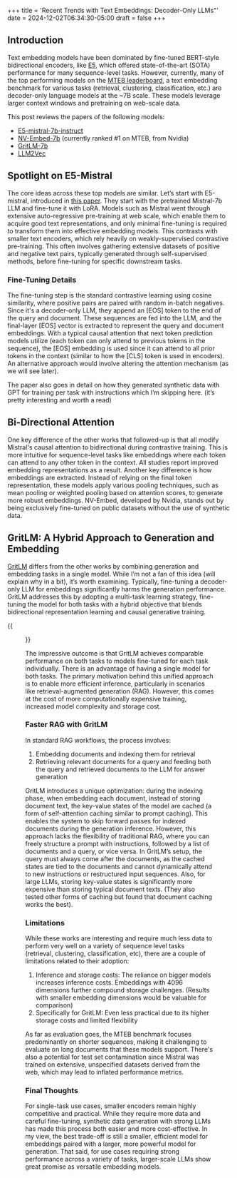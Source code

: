 +++
title = 'Recent Trends with Text Embeddings: Decoder-Only LLMs"'
date = 2024-12-02T06:34:30-05:00
draft = false
+++

## Introduction

Text embedding models have been dominated by fine-tuned BERT-style bidirectional encoders, like [E5](https://yuvalmerhav.com/posts/e5/), which offered state-of-the-art (SOTA) performance for many sequence-level tasks. However, currently, many of the top performing models on the [MTEB leaderboard](https://huggingface.co/spaces/mteb/leaderboard), a text embedding benchmark for various tasks (retrieval, clustering, classification, etc.) are decoder-only language models at the ~7B scale. These models leverage larger context windows and pretraining on web-scale data.

This post reviews the papers of the following models:

- [E5-mistral-7b-instruct](https://huggingface.co/intfloat/e5-mistral-7b-instruct) 
- [NV-Embed-7b](https://huggingface.co/nvidia/NV-Embed-v2) (currently ranked #1 on MTEB, from Nvidia)
- [GritLM-7b](https://github.com/ContextualAI/gritlm)
- [LLM2Vec](https://github.com/McGill-NLP/llm2vec)

## Spotlight on E5-Mistral

The core ideas across these top models are similar. Let’s start with E5-mistral, introduced in [this paper](https://arxiv.org/pdf/2401.00368). They start with the pretrained Mistral-7b LLM and fine-tune it with LoRA. Models such as Mistral went through extensive auto-regressive pre-training at web scale, which enable them to acquire good text representations, and only minimal fine-tuning is required to transform them into effective embedding models. This contrasts with smaller text encoders, which rely heavily on weakly-supervised contrastive pre-training. This often involves gathering extensive datasets of positive and negative text pairs, typically generated through self-supervised methods, before fine-tuning for specific downstream tasks.

### Fine-Tuning Details

The fine-tuning step is the standard contrastive learning using cosine similarity, where positive pairs are paired with random in-batch negatives. Since it's a decoder-only LLM, they append an [EOS] token to the end of the query and document. These sequences are fed into the LLM, and the final-layer [EOS] vector is extracted to represent the query and document embeddings. With a typical causal attention that next token prediction models utilize (each token can only attend to previous tokens in the sequence), the [EOS] embedding is used since it can attend to all prior tokens in the context (similar to how the [CLS] token is used in encoders). An alternative approach would involve altering the attention mechanism (as we will see later).

The paper also goes in detail on how they generated synthetic data with GPT for training per task with instructions which I’m skipping here. (it’s pretty interesting and worth a read)

## Bi-Directional Attention

One key difference of the other works that followed-up is that all modify Mistral's causal attention to bidirectional during contrastive training. This is more intuitive for sequence-level tasks like embeddings where each token can attend to any other token in the context. All studies report improved embedding representations as a result. Another key difference is how embeddings are extracted. Instead of relying on the final token representation, these models apply various pooling techniques, such as mean pooling or weighted pooling based on attention scores, to generate more robust embeddings. NV-Embed, developed by Nvidia, stands out by being exclusively fine-tuned on public datasets without the use of synthetic data. 

## GritLM: A Hybrid Approach to Generation and Embedding

[GritLM](https://arxiv.org/pdf/2402.09906) differs from the other works by combining generation and embedding tasks in a single model. While I’m not a fan of this idea (will explain why in a bit), it’s worth examining. Typically, fine-tuning a decoder-only LLM for embeddings significantly harms the generation performance. GritLM addresses this by adopting a multi-task learning strategy, fine-tuning the model for both tasks with a hybrid objective that blends bidirectional representation learning and causal generative training.

{{<figure src="/gritlm/grit_architecture.png" alt="gritlm-architecture">}}

The impressive outcome is that GritLM achieves comparable performance on both tasks to models fine-tuned for each task individually. There is an advantage of having a single model for both tasks. The primary motivation behind this unified approach is to enable more efficient inference, particularly in scenarios like retrieval-augmented generation (RAG). However, this comes at the cost of more computationally expensive training, increased model complexity and storage cost. 

### Faster RAG with GritLM

In standard RAG workflows, the process involves: 

1. Embedding documents and indexing them for retrieval
2. Retrieving relevant documents for a query and feeding both the query and retrieved documents to the LLM for answer generation

GritLM introduces a unique optimization: during the indexing phase, when embedding each document, instead of storing document text, the key-value states of the model are cached (a form of self-attention caching similar to prompt caching). This enables the system to skip forward passes for indexed documents during the generation inference. However, this approach lacks the flexibility of traditional RAG, where you can freely structure a prompt with instructions, followed by a list of documents and a query, or vice versa. In GritLM’s setup, the query must always come after the documents, as the cached states are tied to the documents and cannot dynamically attend to new instructions or restructured input sequences. Also, for large LLMs, storing key-value states is significantly more expensive than storing typical document texts. (They also tested other forms of caching but found that document caching works the best). 

### Limitations

While these works are interesting and require much less data to perform very well on a variety of sequence level tasks (retrieval, clustering, classification, etc), there are a couple of limitations related to their adoption:

1. Inference and storage costs: The reliance on bigger models increases inference costs. Embeddings with 4096 dimensions further compound storage challenges. (Results with smaller embedding dimensions would be valuable for comparison)
2. Specifically for GritLM: Even less practical due to its higher storage costs and limited flexibility

As far as evaluation goes, the MTEB benchmark focuses predominantly on shorter sequences, making it challenging to evaluate on long documents that these models support. There's also a potential for test set contamination since Mistral was trained on extensive, unspecified datasets derived from the web, which may lead to inflated performance metrics.


### Final Thoughts

For single-task use cases, smaller encoders remain highly competitive and practical. While they require more data and careful fine-tuning, synthetic data generation with strong LLMs has made this process both easier and more cost-effective. In my view, the best trade-off is still a smaller, efficient model for embeddings paired with a larger, more powerful model for generation. That said, for use cases requiring strong performance across a variety of tasks, larger-scale LLMs show great promise as versatile embedding models. 



